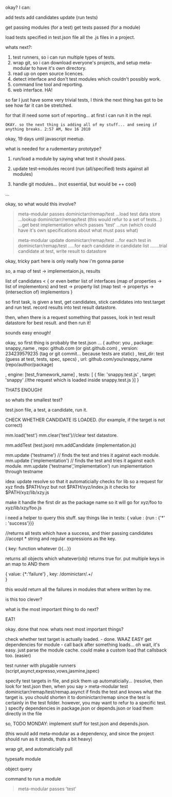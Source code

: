 
okay? I can:

add tests
add candidates
update (run tests)

get passing modules (for a test)
get tests passed (for a module)

load tests specified in test.json
file all the .js files in a project.

whats next?:

1. test runners, so i can run multiple types of tests.
2. wrap git, so i can download everyone's projects, 
   and setup meta-modular to have it's own directory.
3. read up on open source licences.
4. detect interface and don't test modules which couldn't possibly work.
5. command line tool and reporting.
6. web interface. HA!

so far I just have some very trivial tests, 
I think the next thing has got to be see how far it can be stretched.

for that ill need some sort of reporting... at first i can run it in the repl.


~~~~
OKAY. so the next thing is adding all of my stuff... and seeing if anything breaks. 2:57 AM, Nov 16 2010
~~~~




okay, 19 days until javascript meetup.

what is needed for a rudementary prototype?

1. run/load a module by saying what test it should pass.

2. update test->modules record (run (all/specified) tests against all modules)

3. handle git modules... (not essential, but would be ++ cool)

...

okay, so what would this involve?

> meta-modular passes dominictarr/remap/test
...load test data store
...lookup dominictarr/remap/test (this would refur to a set of tests...)
...get best implementation which passes 'test'
...run (which could have it's own specifications about what must pass what)

>meta-modular update dominictarr/remap/test
...for each test in dominictarr/remap/test
.....for each candidate in candidate list
.......trial candidate at test, write result to datastore

okay, tricky part here is only really how i'm gonna parse

so, a map of test -> implementaion.js, results

list of candidates 
  < {
    or even better
    list of interfaces (map of properties -> list of implementors)
    and test -> property list
      (map test -> propertys -> (intersection of) implementors
    }

so first task, is given a test, get candidates, 
stick candidates into test.target and run test.
record results into test result datastore.

then, when there is a request something that passes, 
look in test result datastore for best result. and then run it!



sounds easy enough!

okay, so first thing is probably the test.json ... 
{ author: you
, package: snappy_name
, repo: github.com (or gist.github.com)
, version: 234239579235 (tag or git commit... because tests are static)
, test_dir: test (guess at test, tests, spec, specs)
, url: github.com/you/snappy_name (repo/author/package)

, engine: [test_framework_name]
, tests: [
  { file: 'snappy.test.js'
  , target: 'snappy' //the request which is loaded inside snappy.test.js
  }]
}
    
THATS ENOUGH!

so whats the smallest test?

test.json file, a test, a candidate, run it.

CHECK WHETHER CANDIDATE IS LOADED. (for example, if the target is not correct)

mm.load('test')
mm.clear('test')//clear test datastore.

mm.addTest (test.json)
mm.addCandidate (implementation.js)

mm.update ('testname') // finds the test and tries it against each module.
mm.update ('implementation') // finds the test and tries it against each module.
mm.update ('testname','implementation') run implementation through testname



idea: update resolve so that it automaticially checks for lib
so a request for xyz finds
$PATH/xyz
but not $PATH/xyz/index.js
it checks for
$PATH/xyz/lib/xzy.js

make it handle the first dir as the package name so it will go
for xyz/foo to xyz/lib/xzy/foo.js



  i need a helper to query this stuff.
  say things like
  in tests:
  { value : {run : {'*' : 'success'}}} 
  
  //returns all tests which have a success, and thier passing candidates
  //accept * string and regular expressions as the key.

  { key: function whatever (){...}}

  returns all objects which whatever(obj) returns true for.
  put multiple keys in an map to AND them
  
  { value: {*:'failure'}
  , key: /dominictarr\/.+/  
  }
  
  this would return all the failures in modules that where written by me.
  
  is this too clever?
  
  what is the most important thing to do next?
  
  EAT!
  
  okay. done that now. whats next most important things?
  
  check whether test target is actually loaded. - done. WAAZ EASY
      get dependencies for module - call back after something loads...
      oh wait, it's easy. just parse the module cache.
      could make a custom load that callsback too. (easier)

  test runner with plugable runners (script,asynct,expresso,vows,jasmine,jspec)

  specify test targets in file, and pick them up automaticially...
      (resolve, then look for test.json
        then, when you say > meta-modular test dominictarr/remap/test/remap.asynct
        if finds the test and knows what the target is.
        you chould shorten it to dominictarr/remap
        since the test is certainly in the test folder.
        however, you may want to refur to a specific test.        
      )
  specify dependencies in package.json or depends.json 
  or load them directly in the file 

  so, TODO MONDAY: implement stuff for test.json and depends.json.

  (this would add meta-modular as a dependency, 
    and since the project should run as it stands, thats a bit heavy)

  wrap git, and automaticially pull

  typesafe module

  object query

  command to run a module

  > meta-modular passes 'test'

